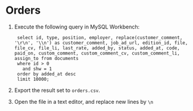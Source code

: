 # Orders

1. Execute the following query in MySQL Workbench:

        select id, type, position, employer, replace(customer_comment, '\r\n', '\\n') as customer_comment, job_ad_url, edition_id, file, file_cv, file_li, last_rate, added_by, status, added_at, code, paid_on, custom_comment, custom_comment_cv, custom_comment_li, assign_to from documents
        where id > 0
          and shw = 1
        order by added_at desc
        limit 10000;

2. Export the result set to `orders.csv`.
3. Open the file in a text editor, and replace new lines by `\n`
